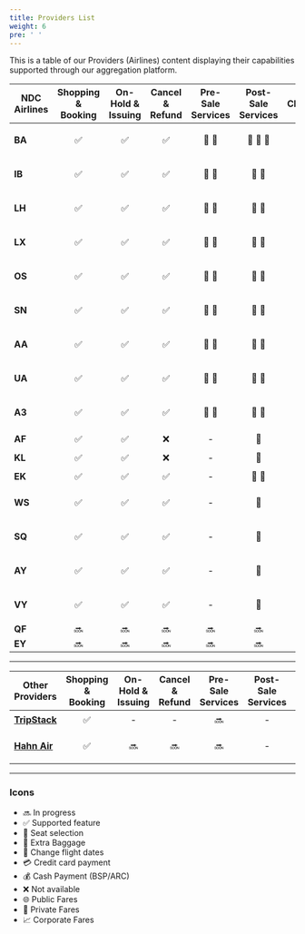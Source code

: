 ```yaml
---
title: Providers List
weight: 6
pre: ' '
---
```

This is a table of our Providers (Airlines) content displaying their capabilities supported through our aggregation platform.

| NDC Airlines  | Shopping & Booking | On-Hold & Issuing | Cancel & Refund | Pre-Sale Services | Post-Sale Services | Changes | FQTV Card | Fare Types | FoP |
| ------------- |:-:|:-:|:-:|:-:|:-:|:-:|:-:|:-:|:-:|
| **BA**        | :white_check_mark: | :white_check_mark: | :white_check_mark: | :seat: :baggage_claim: | :seat: :baggage_claim: :fork_and_knife: | :date: | :white_check_mark: | :globe_with_meridians: :closed_lock_with_key: :chart_with_upwards_trend: | :moneybag: :credit_card: | 
| **IB**        | :white_check_mark: | :white_check_mark: | :white_check_mark: | :seat: :baggage_claim: | :seat: :baggage_claim: | :date: | :white_check_mark: | :globe_with_meridians: :closed_lock_with_key: :chart_with_upwards_trend: | :moneybag: :credit_card: | 
| **LH**        | :white_check_mark: | :white_check_mark: | :white_check_mark: | :seat: :baggage_claim: | :seat: :baggage_claim: | :date: | :white_check_mark: | :globe_with_meridians: :closed_lock_with_key: :chart_with_upwards_trend: | :moneybag: :credit_card: | 
| **LX**        | :white_check_mark: | :white_check_mark: | :white_check_mark: | :seat: :baggage_claim: | :seat: :baggage_claim: | :date: | :white_check_mark: | :globe_with_meridians: :closed_lock_with_key: :chart_with_upwards_trend: | :moneybag: :credit_card: | 
| **OS**        | :white_check_mark: | :white_check_mark: | :white_check_mark: | :seat: :baggage_claim: | :seat: :baggage_claim: | :date: | :white_check_mark: | :globe_with_meridians: :closed_lock_with_key: :chart_with_upwards_trend: | :moneybag: :credit_card: | 
| **SN**        | :white_check_mark: | :white_check_mark: | :white_check_mark: | :seat: :baggage_claim: | :seat: :baggage_claim: | :date: | :white_check_mark: | :globe_with_meridians: :closed_lock_with_key: :chart_with_upwards_trend: |  :moneybag: :credit_card: | 
| **AA**        | :white_check_mark: | :white_check_mark: | :white_check_mark: | :seat: :baggage_claim: | :seat: :baggage_claim: | :date: | :white_check_mark: | :globe_with_meridians: :closed_lock_with_key: :chart_with_upwards_trend: |  :moneybag: :credit_card: | 
| **UA**        | :white_check_mark: | :white_check_mark: | :white_check_mark: | :seat: :baggage_claim: | :seat: :baggage_claim: | :date: | :white_check_mark: | :globe_with_meridians: :closed_lock_with_key: :chart_with_upwards_trend: |  :moneybag: :credit_card: | 
| **A3**        | :white_check_mark: | :white_check_mark: | :white_check_mark: | :seat: :baggage_claim: | :seat: :baggage_claim: | :date: | :white_check_mark: | :globe_with_meridians: :closed_lock_with_key: :chart_with_upwards_trend: | :moneybag: :credit_card: | 
| **AF**        | :white_check_mark: | :white_check_mark: | :x: | \- | :seat: | \- | \- | :globe_with_meridians: | :moneybag: | 
| **KL**        | :white_check_mark: | :white_check_mark: | :x: | \- | :seat: | \- | \- | :globe_with_meridians: | :moneybag: | 
| **EK**        | :white_check_mark: | :white_check_mark: | :white_check_mark: | \- | :seat: :baggage_claim: | \- | \- | :globe_with_meridians: | :moneybag: | 
| **WS**        | :white_check_mark: | :white_check_mark: | :white_check_mark: | \- | :seat: | \- | \- | :globe_with_meridians: | :moneybag: :credit_card: | 
| **SQ**        | :white_check_mark: | :white_check_mark: | :white_check_mark: | \- | :seat: | \- | \- | :globe_with_meridians: | :moneybag: :credit_card: | 
| **AY**        | :white_check_mark: | :white_check_mark: | :white_check_mark: | \- | :seat: | \- | \- | :globe_with_meridians: | :moneybag: :credit_card: | 
| **VY**        | :white_check_mark: | :white_check_mark: | :white_check_mark: | \- | :seat: | \- | \- | :globe_with_meridians: | :moneybag: :credit_card: | 
| **QF**        | :soon: | :soon: | :soon: | :soon: | :soon: | :soon: | :soon: | :soon: | :soon: |
| **EY**        | :soon: | :soon: | :soon: | :soon: | :soon: | :soon: | :soon: | :soon: | :soon: |
-------------

| Other Providers | Shopping & Booking | On-Hold & Issuing | Cancel & Refund | Pre-Sale Services | Post-Sale Services | Changes | FQTV Card | Fare Types | FoP |
| --------------- |:-:|:-:|:-:|:-:|:-:|:-:|:-:|:-:|:-:|
| [**TripStack**](https://www.tripstack.com/products/lcc/)   | :white_check_mark: | - | - | :soon: | - | - | - | :globe_with_meridians: | :credit_card: |
| [**Hahn Air**](https://www.hahnair.com/en)   | :white_check_mark: | :soon: | :soon: | :soon: | - | - | - | :globe_with_meridians: | :moneybag: :credit_card: |
-------------

### Icons

- :soon: In progress
- :white_check_mark: Supported feature
- :seat: Seat selection
- :baggage_claim: Extra Baggage
- :date: Change flight dates
- :credit_card: Credit card payment
- :moneybag: Cash Payment (BSP/ARC)
- :x: Not available
- :globe_with_meridians: Public Fares
- :closed_lock_with_key: Private Fares
- :chart_with_upwards_trend: Corporate Fares